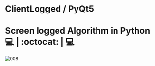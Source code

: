 # ClientLogged / PyQt5
# Screen logged Algorithm in Python :computer: | :octocat: | :computer:

![008](https://user-images.githubusercontent.com/76967004/105397128-6b4e1700-5bff-11eb-8b3b-5e717934652f.jpg)

